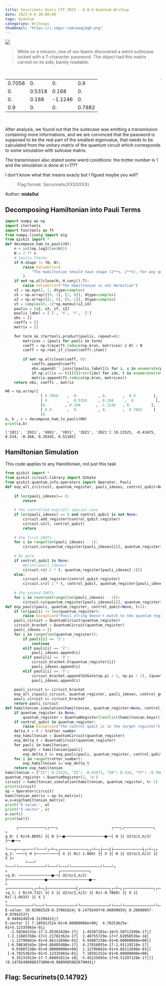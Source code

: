 ```yaml
---
title: Securinets Quals CTF 2023 - 0-8-4 Quantum Writeup
date: 2023-8-6 20:00:00
tags: Quantum
categories: Writeups
thumbnail: "https://i.imgur.com/woqLGgH.png"
---
```


![](https://i.imgur.com/SFRZcsX.png)

> While on a mission, one of our teams discovered a weird suitecase locked with a 7-character password. The object had this matrix carved on its side, barely readable:

<div align=center>
            <style>
        .matrix {
        position: relative;
    }
    .matrix:before, .matrix:after {
        content: "";
        position: absolute;
        top: 0;
        border: 1px solid #000;
        width: 6px;
        height: 100%;
    }
    .matrix:before {
        left: -6px;
        border-right: 0;
    }
    .matrix:after {
        right: -6px;
        border-left: 0;
    }
                td{
                padding: 0 10px;
                }
        </style>
	<br/>
    <table cellspacing="10"  class="matrix">
        <tr>
            <td>0.7056</td>
            <td>0.</td>
            <td>0.</td>
					<td>0.9</td>
        </tr>
        <tr>
            <td>0.</td>
            <td>0.5318</td>
            <td>0.168</td>
					<td>0.</td>
        </tr>
            <tr>
            <td>0.</td>
            <td>0.168</td>
            <td>-1.1246</td>
							<td>0.</td>
        </tr>
            <tr>
            <td>0.9</td>
            <td>0.</td>
            <td>0.</td>
							<td>0.7882</td>
        </tr>
    </table>
	<br/>
</div>

After analysis, we found out that the suitecase was emitting a transmission containing more informations, and we are convinced that the password is supposed to be the real part of the smallest eigenvalue, that needs to be calculated from the unitary matrix of the quantum circuit which corresponds to some simulation with suitcase matrix.

The transmission also stated some weird conditions: the trotter number is 1 and the simulation is done at t=1???

I don't know what that means exacly but I figued maybe you will?

> Flag format: Securinets{XXXXXXX}

Author: **mida0ui**

  <style>

    @media (max-width: 600px) {
      body {
        font-size: 0.9em;
        padding: 1em;
      }
      h1 {
        font-size: 1.8em;
      }
    }
    @media print {
      body {
        background-color: transparent;
        color: black;
        font-size: 12pt;
      }
      p, h2, h3 {
        orphans: 3;
        widows: 3;
      }
      h2, h3, h4 {
        page-break-after: avoid;
      }
    }
    p {
      margin: 1em 0;
    }
    
    h1, h2, h3, h4, h5, h6 {
      margin-top: 1.4em;
    }
    h5, h6 {
      font-size: 1em;
      font-style: italic;
    }
    h6 {
      font-weight: normal;
    }
    ol, ul {
      padding-left: 1.7em;
      margin-top: 1em;
    }
    li > ol, li > ul {
      margin-top: 0;
    }
    blockquote {
      margin: 1em 0 1em 1.7em;
      padding-left: 1em;
      border-left: 2px solid #e6e6e6;
      color: #606060;
    }
    code {
      font-family: Menlo, Monaco, 'Lucida Console', Consolas, monospace;
      font-size: 85%;
      margin: 0;
    }
    pre {
      margin: 1em 0;
      overflow: auto;
    }
    pre code {
      padding: 0;
      overflow: visible;
      overflow-wrap: normal;
    }
    .sourceCode {
     background-color: transparent;
     overflow: visible;
    }
    hr {
      background-color: #1a1a1a;
      border: none;
      height: 1px;
      margin: 1em 0;
    }
    table {
      margin: 1em 0;
      border-collapse: collapse;
      width: 100%;
      overflow-x: auto;
      display: block;
      font-variant-numeric: lining-nums tabular-nums;
    }
    table caption {
      margin-bottom: 0.75em;
    }
    tbody {
      margin-top: 0.5em;
      border-top: 1px solid #1a1a1a;
      border-bottom: 1px solid #1a1a1a;
    }
    th {
      border-top: 1px solid #1a1a1a;
      padding: 0.25em 0.5em 0.25em 0.5em;
    }
    td {
      padding: 0.125em 0.5em 0.25em 0.5em;
    }
    header {
      margin-bottom: 4em;
      text-align: center;
    }
    #TOC li {
      list-style: none;
    }
    #TOC ul {
      padding-left: 1.3em;
    }
    #TOC > ul {
      padding-left: 0;
    }
    #TOC a:not(:hover) {
      text-decoration: none;
    }
    code{white-space: pre-wrap;}
    span.smallcaps{font-variant: small-caps;}
    div.columns{display: flex; gap: min(4vw, 1.5em);}
    div.column{flex: auto; overflow-x: auto;}
    div.hanging-indent{margin-left: 1.5em; text-indent: -1.5em;}
    ul.task-list{list-style: none;}
    ul.task-list li input[type="checkbox"] {
      width: 0.8em;
      margin: 0 0.8em 0.2em -1.6em;
      vertical-align: middle;
    }
    pre > code.sourceCode { white-space: pre; position: relative; }
    pre > code.sourceCode > span { display: inline-block; line-height: 1.25; }
    pre > code.sourceCode > span:empty { height: 1.2em; }
    .sourceCode { overflow: visible; }
    code.sourceCode > span { color: inherit; text-decoration: inherit; }
    div.sourceCode { margin: 1em 0; }
    pre.sourceCode { margin: 0; }
    @media screen {
    div.sourceCode { overflow: auto; }
    }
    @media print {
    pre > code.sourceCode { white-space: pre-wrap; }
    pre > code.sourceCode > span { text-indent: -5em; padding-left: 5em; }
    }
    pre.numberSource code
      { counter-reset: source-line 0; }
    pre.numberSource code > span
      { position: relative; left: -4em; counter-increment: source-line; }
    pre.numberSource code > span > a:first-child::before
      { content: counter(source-line);
        position: relative; left: -1em; text-align: right; vertical-align: baseline;
        border: none; display: inline-block;
        -webkit-touch-callout: none; -webkit-user-select: none;
        -khtml-user-select: none; -moz-user-select: none;
        -ms-user-select: none; user-select: none;
        padding: 0 4px; width: 4em;
        color: #aaaaaa;
      }
    pre.numberSource { margin-left: 3em; border-left: 1px solid #aaaaaa;  padding-left: 4px; }
    div.sourceCode
      {   }
    @media screen {
    pre > code.sourceCode > span > a:first-child::before { text-decoration: underline; }
    }
    code span.al { color: #ff0000; font-weight: bold; } /* Alert */
    code span.an { color: #60a0b0; font-weight: bold; font-style: italic; } /* Annotation */
    code span.at { color: #7d9029; } /* Attribute */
    code span.bn { color: #40a070; } /* BaseN */
    code span.bu { color: #008000; } /* BuiltIn */
    code span.cf { color: #007020; font-weight: bold; } /* ControlFlow */
    code span.ch { color: #4070a0; } /* Char */
    code span.cn { color: #880000; } /* Constant */
    code span.co { color: #60a0b0; font-style: italic; } /* Comment */
    code span.cv { color: #60a0b0; font-weight: bold; font-style: italic; } /* CommentVar */
    code span.do { color: #ba2121; font-style: italic; } /* Documentation */
    code span.dt { color: #902000; } /* DataType */
    code span.dv { color: #40a070; } /* DecVal */
    code span.er { color: #ff0000; font-weight: bold; } /* Error */
    code span.ex { } /* Extension */
    code span.fl { color: #40a070; } /* Float */
    code span.fu { color: #06287e; } /* Function */
    code span.im { color: #008000; font-weight: bold; } /* Import */
    code span.in { color: #60a0b0; font-weight: bold; font-style: italic; } /* Information */
    code span.kw { color: #007020; font-weight: bold; } /* Keyword */
    code span.op { color: #666666; } /* Operator */
    code span.ot { color: #007020; } /* Other */
    code span.pp { color: #bc7a00; } /* Preprocessor */
    code span.sc { color: #4070a0; } /* SpecialChar */
    code span.ss { color: #bb6688; } /* SpecialString */
    code span.st { color: #4070a0; } /* String */
    code span.va { color: #19177c; } /* Variable */
    code span.vs { color: #4070a0; } /* VerbatimString */
    code span.wa { color: #60a0b0; font-weight: bold; font-style: italic; } /* Warning */
    .display.math{display: block; text-align: center; margin: 0.5rem auto;}
  </style>

<div id="fb7c5e1d" class="cell markdown">
<h2 id="decomposing-hamiltonian-into-pauli-terms">Decomposing
Hamiltonian into Pauli Terms</h2>
</div>
<div id="5d710e16" class="cell code" data-execution_count="5">
<div class="sourceCode" id="cb2"><pre
class="sourceCode python"><code class="sourceCode python"><span id="cb2-1"><a href="#cb2-1" aria-hidden="true" tabindex="-1"></a><span class="im">import</span> numpy <span class="im">as</span> np</span>
<span id="cb2-2"><a href="#cb2-2" aria-hidden="true" tabindex="-1"></a><span class="im">import</span> itertools</span>
<span id="cb2-3"><a href="#cb2-3" aria-hidden="true" tabindex="-1"></a><span class="im">import</span> functools <span class="im">as</span> ft</span>
<span id="cb2-4"><a href="#cb2-4" aria-hidden="true" tabindex="-1"></a><span class="im">from</span> numpy.linalg <span class="im">import</span> eig</span>
<span id="cb2-5"><a href="#cb2-5" aria-hidden="true" tabindex="-1"></a></span>
<span id="cb2-6"><a href="#cb2-6" aria-hidden="true" tabindex="-1"></a><span class="im">from</span> qiskit <span class="im">import</span> <span class="op">*</span></span>
<span id="cb2-7"><a href="#cb2-7" aria-hidden="true" tabindex="-1"></a></span>
<span id="cb2-8"><a href="#cb2-8" aria-hidden="true" tabindex="-1"></a><span class="kw">def</span> decompose_ham_to_pauli(H):</span>
<span id="cb2-9"><a href="#cb2-9" aria-hidden="true" tabindex="-1"></a>    n <span class="op">=</span> <span class="bu">int</span>(np.log2(<span class="bu">len</span>(H)))</span>
<span id="cb2-10"><a href="#cb2-10" aria-hidden="true" tabindex="-1"></a>    N <span class="op">=</span> <span class="dv">2</span> <span class="op">**</span> n</span>
<span id="cb2-11"><a href="#cb2-11" aria-hidden="true" tabindex="-1"></a></span>
<span id="cb2-12"><a href="#cb2-12" aria-hidden="true" tabindex="-1"></a>    <span class="co"># Sanity Checks</span></span>
<span id="cb2-13"><a href="#cb2-13" aria-hidden="true" tabindex="-1"></a>    <span class="cf">if</span> H.shape <span class="op">!=</span> (N, N):</span>
<span id="cb2-14"><a href="#cb2-14" aria-hidden="true" tabindex="-1"></a>        <span class="cf">raise</span> <span class="pp">ValueError</span>(</span>
<span id="cb2-15"><a href="#cb2-15" aria-hidden="true" tabindex="-1"></a>            <span class="st">&quot;The Hamiltonian should have shape (2**n, 2**n), for any qubit number n&gt;=1&quot;</span></span>
<span id="cb2-16"><a href="#cb2-16" aria-hidden="true" tabindex="-1"></a>        )</span>
<span id="cb2-17"><a href="#cb2-17" aria-hidden="true" tabindex="-1"></a></span>
<span id="cb2-18"><a href="#cb2-18" aria-hidden="true" tabindex="-1"></a>    <span class="cf">if</span> <span class="kw">not</span> np.allclose(H, H.conj().T):</span>
<span id="cb2-19"><a href="#cb2-19" aria-hidden="true" tabindex="-1"></a>        <span class="cf">raise</span> <span class="pp">ValueError</span>(<span class="st">&quot;The Hamiltonian is not Hermitian&quot;</span>)</span>
<span id="cb2-20"><a href="#cb2-20" aria-hidden="true" tabindex="-1"></a></span>
<span id="cb2-21"><a href="#cb2-21" aria-hidden="true" tabindex="-1"></a>    sI <span class="op">=</span> np.eye(<span class="dv">2</span>, <span class="dv">2</span>, dtype<span class="op">=</span><span class="bu">complex</span>)</span>
<span id="cb2-22"><a href="#cb2-22" aria-hidden="true" tabindex="-1"></a>    sX <span class="op">=</span> np.array([[<span class="dv">0</span>, <span class="dv">1</span>], [<span class="dv">1</span>, <span class="dv">0</span>]], dtype<span class="op">=</span><span class="bu">complex</span>)</span>
<span id="cb2-23"><a href="#cb2-23" aria-hidden="true" tabindex="-1"></a>    sZ <span class="op">=</span> np.array([[<span class="dv">1</span>, <span class="dv">0</span>], [<span class="dv">0</span>,<span class="op">-</span><span class="dv">1</span>]], dtype<span class="op">=</span><span class="bu">complex</span>)</span>
<span id="cb2-24"><a href="#cb2-24" aria-hidden="true" tabindex="-1"></a>    sY <span class="op">=</span> <span class="bu">complex</span>(<span class="dv">0</span>,<span class="op">-</span><span class="dv">1</span>)<span class="op">*</span>np.matmul(sZ,sX)</span>
<span id="cb2-25"><a href="#cb2-25" aria-hidden="true" tabindex="-1"></a>    paulis <span class="op">=</span> [sI, sX, sY, sZ]</span>
<span id="cb2-26"><a href="#cb2-26" aria-hidden="true" tabindex="-1"></a>    paulis_label <span class="op">=</span> [<span class="st">&#39;I&#39;</span>, <span class="st">&#39;X&#39;</span>, <span class="st">&#39;Y&#39;</span>, <span class="st">&#39;Z&#39;</span>]</span>
<span id="cb2-27"><a href="#cb2-27" aria-hidden="true" tabindex="-1"></a>    obs <span class="op">=</span> []</span>
<span id="cb2-28"><a href="#cb2-28" aria-hidden="true" tabindex="-1"></a>    coeffs <span class="op">=</span> []</span>
<span id="cb2-29"><a href="#cb2-29" aria-hidden="true" tabindex="-1"></a>    matrix <span class="op">=</span> []</span>
<span id="cb2-30"><a href="#cb2-30" aria-hidden="true" tabindex="-1"></a>    </span>
<span id="cb2-31"><a href="#cb2-31" aria-hidden="true" tabindex="-1"></a>    <span class="cf">for</span> term <span class="kw">in</span> itertools.product(paulis, repeat<span class="op">=</span>n):</span>
<span id="cb2-32"><a href="#cb2-32" aria-hidden="true" tabindex="-1"></a>        matrices <span class="op">=</span> [pauli <span class="cf">for</span> pauli <span class="kw">in</span> term]</span>
<span id="cb2-33"><a href="#cb2-33" aria-hidden="true" tabindex="-1"></a>        coeff <span class="op">=</span> np.trace(ft.<span class="bu">reduce</span>(np.kron, matrices) <span class="op">@</span> H) <span class="op">/</span> N </span>
<span id="cb2-34"><a href="#cb2-34" aria-hidden="true" tabindex="-1"></a>        coeff <span class="op">=</span> np.real_if_close(coeff).item()</span>
<span id="cb2-35"><a href="#cb2-35" aria-hidden="true" tabindex="-1"></a>        </span>
<span id="cb2-36"><a href="#cb2-36" aria-hidden="true" tabindex="-1"></a>        <span class="cf">if</span> <span class="kw">not</span> np.allclose(coeff, <span class="dv">0</span>): </span>
<span id="cb2-37"><a href="#cb2-37" aria-hidden="true" tabindex="-1"></a>            coeffs.append(coeff)</span>
<span id="cb2-38"><a href="#cb2-38" aria-hidden="true" tabindex="-1"></a>            obs.append(<span class="st">&#39;&#39;</span>.join([paulis_label[[i <span class="cf">for</span> i, x <span class="kw">in</span> <span class="bu">enumerate</span>(paulis) </span>
<span id="cb2-39"><a href="#cb2-39" aria-hidden="true" tabindex="-1"></a>            <span class="cf">if</span> np.<span class="bu">all</span>(x <span class="op">==</span> t)][<span class="dv">0</span>]]<span class="op">+</span><span class="bu">str</span>(idx) <span class="cf">for</span> idx, t <span class="kw">in</span> <span class="bu">enumerate</span>(<span class="bu">reversed</span>(term))]))</span>
<span id="cb2-40"><a href="#cb2-40" aria-hidden="true" tabindex="-1"></a>            matrix.append(ft.<span class="bu">reduce</span>(np.kron, matrices))</span>
<span id="cb2-41"><a href="#cb2-41" aria-hidden="true" tabindex="-1"></a></span>
<span id="cb2-42"><a href="#cb2-42" aria-hidden="true" tabindex="-1"></a>    <span class="cf">return</span> obs, coeffs , matrix</span></code></pre></div>
</div>
<div id="c5cc6f4f" class="cell code" data-execution_count="6">
<div class="sourceCode" id="cb3"><pre
class="sourceCode python"><code class="sourceCode python"><span id="cb3-1"><a href="#cb3-1" aria-hidden="true" tabindex="-1"></a>H0 <span class="op">=</span> np.array([</span>
<span id="cb3-2"><a href="#cb3-2" aria-hidden="true" tabindex="-1"></a>                [ <span class="fl">0.7056</span>    ,  <span class="fl">0.</span>         , <span class="fl">0.</span>       ,  <span class="fl">0.9</span>        ],</span>
<span id="cb3-3"><a href="#cb3-3" aria-hidden="true" tabindex="-1"></a>                [ <span class="fl">0.</span>        ,  <span class="fl">0.5318</span>     , <span class="fl">0.168</span>     ,  <span class="fl">0.</span>         ],</span>
<span id="cb3-4"><a href="#cb3-4" aria-hidden="true" tabindex="-1"></a>                [<span class="fl">0.</span>        , <span class="fl">0.168</span>       , <span class="op">-</span><span class="fl">1.1246</span>   , <span class="fl">0.</span>         ],</span>
<span id="cb3-5"><a href="#cb3-5" aria-hidden="true" tabindex="-1"></a>                [ <span class="fl">0.9</span>       ,  <span class="fl">0.</span>         , <span class="fl">0.</span>       ,  <span class="fl">0.7882</span>     ]</span>
<span id="cb3-6"><a href="#cb3-6" aria-hidden="true" tabindex="-1"></a>                ])</span>
<span id="cb3-7"><a href="#cb3-7" aria-hidden="true" tabindex="-1"></a></span>
<span id="cb3-8"><a href="#cb3-8" aria-hidden="true" tabindex="-1"></a>a, b , c <span class="op">=</span> decompose_ham_to_pauli(H0)</span>
<span id="cb3-9"><a href="#cb3-9" aria-hidden="true" tabindex="-1"></a><span class="bu">print</span>(a,b)</span></code></pre></div>
<div class="output stream stdout">
<pre><code>[&#39;I0I1&#39;, &#39;Z0I1&#39;, &#39;X0X1&#39;, &#39;Y0Y1&#39;, &#39;I0Z1&#39;, &#39;Z0Z1&#39;] [0.22525, -0.43475, 0.534, -0.366, 0.39345, 0.52165]
</code></pre>
</div>
</div>
<div id="2325a50d" class="cell markdown">
<h2 id="hamiltonian-simulation">Hamiltonian Simulation</h2>
<p>This code applies to any Hamiltonian, not just this task</p>
</div>
<div id="0bd568f6" class="cell code" data-execution_count="10">
<div class="sourceCode" id="cb5"><pre
class="sourceCode python"><code class="sourceCode python"><span id="cb5-1"><a href="#cb5-1" aria-hidden="true" tabindex="-1"></a><span class="im">from</span> qiskit <span class="im">import</span> <span class="op">*</span></span>
<span id="cb5-2"><a href="#cb5-2" aria-hidden="true" tabindex="-1"></a><span class="im">from</span> qiskit.circuit.library <span class="im">import</span> U2Gate</span>
<span id="cb5-3"><a href="#cb5-3" aria-hidden="true" tabindex="-1"></a><span class="im">from</span> qiskit.quantum_info.operators <span class="im">import</span> Operator, Pauli</span>
<span id="cb5-4"><a href="#cb5-4" aria-hidden="true" tabindex="-1"></a></span>
<span id="cb5-5"><a href="#cb5-5" aria-hidden="true" tabindex="-1"></a><span class="kw">def</span> exp_all_z(circuit, quantum_register, pauli_idexes, control_qubit<span class="op">=</span><span class="va">None</span>, t<span class="op">=</span><span class="dv">1</span>):</span>
<span id="cb5-6"><a href="#cb5-6" aria-hidden="true" tabindex="-1"></a>    </span>
<span id="cb5-7"><a href="#cb5-7" aria-hidden="true" tabindex="-1"></a>    <span class="cf">if</span> <span class="bu">len</span>(pauli_idexes)<span class="op">==</span> <span class="dv">0</span>:</span>
<span id="cb5-8"><a href="#cb5-8" aria-hidden="true" tabindex="-1"></a>        <span class="cf">return</span></span>
<span id="cb5-9"><a href="#cb5-9" aria-hidden="true" tabindex="-1"></a>    </span>
<span id="cb5-10"><a href="#cb5-10" aria-hidden="true" tabindex="-1"></a>    <span class="co"># the controlled_exp(iIt) special case</span></span>
<span id="cb5-11"><a href="#cb5-11" aria-hidden="true" tabindex="-1"></a>    <span class="cf">if</span> <span class="bu">len</span>(pauli_idexes) <span class="op">==</span> <span class="dv">0</span> <span class="kw">and</span> control_qubit <span class="kw">is</span> <span class="kw">not</span> <span class="va">None</span>:</span>
<span id="cb5-12"><a href="#cb5-12" aria-hidden="true" tabindex="-1"></a>        circuit.add_register(control_qubit.register)</span>
<span id="cb5-13"><a href="#cb5-13" aria-hidden="true" tabindex="-1"></a>        circuit.u1(t, control_qubit)</span>
<span id="cb5-14"><a href="#cb5-14" aria-hidden="true" tabindex="-1"></a>        <span class="cf">return</span></span>
<span id="cb5-15"><a href="#cb5-15" aria-hidden="true" tabindex="-1"></a>        </span>
<span id="cb5-16"><a href="#cb5-16" aria-hidden="true" tabindex="-1"></a>    <span class="co"># the first CNOTs</span></span>
<span id="cb5-17"><a href="#cb5-17" aria-hidden="true" tabindex="-1"></a>    <span class="cf">for</span> i <span class="kw">in</span> <span class="bu">range</span>(<span class="bu">len</span>(pauli_idexes) <span class="op">-</span> <span class="dv">1</span>):</span>
<span id="cb5-18"><a href="#cb5-18" aria-hidden="true" tabindex="-1"></a>        circuit.cx(quantum_register[pauli_idexes[i]], quantum_register[pauli_idexes[i <span class="op">+</span> <span class="dv">1</span>]])</span>
<span id="cb5-19"><a href="#cb5-19" aria-hidden="true" tabindex="-1"></a>    </span>
<span id="cb5-20"><a href="#cb5-20" aria-hidden="true" tabindex="-1"></a>    <span class="co"># Rz gate</span></span>
<span id="cb5-21"><a href="#cb5-21" aria-hidden="true" tabindex="-1"></a>    <span class="cf">if</span> control_qubit <span class="kw">is</span> <span class="va">None</span>:</span>
<span id="cb5-22"><a href="#cb5-22" aria-hidden="true" tabindex="-1"></a>        <span class="co">#print(pauli_idexes)</span></span>
<span id="cb5-23"><a href="#cb5-23" aria-hidden="true" tabindex="-1"></a>        circuit.rz(<span class="op">-</span><span class="dv">2</span> <span class="op">*</span> t, quantum_register[pauli_idexes[<span class="op">-</span><span class="dv">1</span>]])</span>
<span id="cb5-24"><a href="#cb5-24" aria-hidden="true" tabindex="-1"></a>    <span class="cf">else</span>:</span>
<span id="cb5-25"><a href="#cb5-25" aria-hidden="true" tabindex="-1"></a>        circuit.add_register(control_qubit.register)</span>
<span id="cb5-26"><a href="#cb5-26" aria-hidden="true" tabindex="-1"></a>        circuit.crz(<span class="op">-</span><span class="dv">2</span> <span class="op">*</span> t, control_qubit, quantum_register[pauli_idexes[<span class="op">-</span><span class="dv">1</span>]])</span>
<span id="cb5-27"><a href="#cb5-27" aria-hidden="true" tabindex="-1"></a>    </span>
<span id="cb5-28"><a href="#cb5-28" aria-hidden="true" tabindex="-1"></a>    <span class="co"># the second CNOTs</span></span>
<span id="cb5-29"><a href="#cb5-29" aria-hidden="true" tabindex="-1"></a>    <span class="cf">for</span> i <span class="kw">in</span> <span class="bu">reversed</span>(<span class="bu">range</span>(<span class="bu">len</span>(pauli_idexes) <span class="op">-</span> <span class="dv">1</span>)):</span>
<span id="cb5-30"><a href="#cb5-30" aria-hidden="true" tabindex="-1"></a>        circuit.cx(quantum_register[pauli_idexes[i]], quantum_register[pauli_idexes[i <span class="op">+</span> <span class="dv">1</span>]])</span>
<span id="cb5-31"><a href="#cb5-31" aria-hidden="true" tabindex="-1"></a></span>
<span id="cb5-32"><a href="#cb5-32" aria-hidden="true" tabindex="-1"></a></span>
<span id="cb5-33"><a href="#cb5-33" aria-hidden="true" tabindex="-1"></a><span class="kw">def</span> exp_pauli(pauli, quantum_register, control_qubit<span class="op">=</span><span class="va">None</span>, t<span class="op">=</span><span class="dv">1</span>):</span>
<span id="cb5-34"><a href="#cb5-34" aria-hidden="true" tabindex="-1"></a></span>
<span id="cb5-35"><a href="#cb5-35" aria-hidden="true" tabindex="-1"></a>    <span class="cf">if</span> <span class="bu">len</span>(pauli) <span class="op">!=</span> <span class="bu">len</span>(quantum_register):</span>
<span id="cb5-36"><a href="#cb5-36" aria-hidden="true" tabindex="-1"></a>        <span class="cf">raise</span> <span class="pp">Exception</span>(<span class="st">&quot;Pauli string doesn&#39;t match to the quantum register&quot;</span>)</span>
<span id="cb5-37"><a href="#cb5-37" aria-hidden="true" tabindex="-1"></a></span>
<span id="cb5-38"><a href="#cb5-38" aria-hidden="true" tabindex="-1"></a>    pauli_circuit <span class="op">=</span> QuantumCircuit(quantum_register)</span>
<span id="cb5-39"><a href="#cb5-39" aria-hidden="true" tabindex="-1"></a>    circuit_bracket <span class="op">=</span> QuantumCircuit(quantum_register)</span>
<span id="cb5-40"><a href="#cb5-40" aria-hidden="true" tabindex="-1"></a>    pauli_idexes <span class="op">=</span> []</span>
<span id="cb5-41"><a href="#cb5-41" aria-hidden="true" tabindex="-1"></a></span>
<span id="cb5-42"><a href="#cb5-42" aria-hidden="true" tabindex="-1"></a>    <span class="cf">for</span> i <span class="kw">in</span> <span class="bu">range</span>(<span class="bu">len</span>(quantum_register)):</span>
<span id="cb5-43"><a href="#cb5-43" aria-hidden="true" tabindex="-1"></a>        <span class="cf">if</span> pauli[i] <span class="op">==</span> <span class="st">&#39;I&#39;</span>:</span>
<span id="cb5-44"><a href="#cb5-44" aria-hidden="true" tabindex="-1"></a>            <span class="cf">continue</span></span>
<span id="cb5-45"><a href="#cb5-45" aria-hidden="true" tabindex="-1"></a>        <span class="cf">elif</span> pauli[i] <span class="op">==</span> <span class="st">&#39;Z&#39;</span>:</span>
<span id="cb5-46"><a href="#cb5-46" aria-hidden="true" tabindex="-1"></a>            pauli_idexes.append(i)</span>
<span id="cb5-47"><a href="#cb5-47" aria-hidden="true" tabindex="-1"></a>        <span class="cf">elif</span> pauli[i] <span class="op">==</span> <span class="st">&#39;X&#39;</span>:</span>
<span id="cb5-48"><a href="#cb5-48" aria-hidden="true" tabindex="-1"></a>            circuit_bracket.h(quantum_register[i])</span>
<span id="cb5-49"><a href="#cb5-49" aria-hidden="true" tabindex="-1"></a>            pauli_idexes.append(i)</span>
<span id="cb5-50"><a href="#cb5-50" aria-hidden="true" tabindex="-1"></a>        <span class="cf">elif</span> pauli[i] <span class="op">==</span> <span class="st">&#39;Y&#39;</span>:</span>
<span id="cb5-51"><a href="#cb5-51" aria-hidden="true" tabindex="-1"></a>            circuit_bracket.append(U2Gate(np.pi <span class="op">/</span> <span class="dv">2</span>, np.pi <span class="op">/</span> <span class="dv">2</span>), [quantum_register[i]])</span>
<span id="cb5-52"><a href="#cb5-52" aria-hidden="true" tabindex="-1"></a>            pauli_idexes.append(i)</span>
<span id="cb5-53"><a href="#cb5-53" aria-hidden="true" tabindex="-1"></a>        </span>
<span id="cb5-54"><a href="#cb5-54" aria-hidden="true" tabindex="-1"></a></span>
<span id="cb5-55"><a href="#cb5-55" aria-hidden="true" tabindex="-1"></a>    pauli_circuit <span class="op">&amp;=</span> circuit_bracket</span>
<span id="cb5-56"><a href="#cb5-56" aria-hidden="true" tabindex="-1"></a>    exp_all_z(pauli_circuit, quantum_register, pauli_idexes, control_qubit, t)</span>
<span id="cb5-57"><a href="#cb5-57" aria-hidden="true" tabindex="-1"></a>    pauli_circuit <span class="op">&amp;=</span> circuit_bracket</span>
<span id="cb5-58"><a href="#cb5-58" aria-hidden="true" tabindex="-1"></a></span>
<span id="cb5-59"><a href="#cb5-59" aria-hidden="true" tabindex="-1"></a>    <span class="cf">return</span> pauli_circuit</span>
<span id="cb5-60"><a href="#cb5-60" aria-hidden="true" tabindex="-1"></a></span>
<span id="cb5-61"><a href="#cb5-61" aria-hidden="true" tabindex="-1"></a><span class="kw">def</span> hamiltonian_simulation(hamiltonian, quantum_register<span class="op">=</span><span class="va">None</span>, control_qubit<span class="op">=</span><span class="va">None</span>, t<span class="op">=</span><span class="dv">1</span>, trotter_number<span class="op">=</span><span class="dv">1</span>):</span>
<span id="cb5-62"><a href="#cb5-62" aria-hidden="true" tabindex="-1"></a></span>
<span id="cb5-63"><a href="#cb5-63" aria-hidden="true" tabindex="-1"></a>    <span class="cf">if</span> quantum_register <span class="kw">is</span> <span class="va">None</span>:</span>
<span id="cb5-64"><a href="#cb5-64" aria-hidden="true" tabindex="-1"></a>        quantum_register <span class="op">=</span> QuantumRegister(<span class="bu">len</span>(<span class="bu">list</span>(hamiltonian.keys())[<span class="dv">0</span>]))</span>
<span id="cb5-65"><a href="#cb5-65" aria-hidden="true" tabindex="-1"></a>    <span class="cf">if</span> control_qubit <span class="kw">in</span> quantum_register:</span>
<span id="cb5-66"><a href="#cb5-66" aria-hidden="true" tabindex="-1"></a>        <span class="cf">raise</span> <span class="pp">Exception</span>(<span class="st">&quot;the control qubit is in the target register&quot;</span>)</span>
<span id="cb5-67"><a href="#cb5-67" aria-hidden="true" tabindex="-1"></a></span>
<span id="cb5-68"><a href="#cb5-68" aria-hidden="true" tabindex="-1"></a>    delta_t <span class="op">=</span> t <span class="op">/</span> trotter_number</span>
<span id="cb5-69"><a href="#cb5-69" aria-hidden="true" tabindex="-1"></a>    exp_hamiltonian <span class="op">=</span> QuantumCircuit(quantum_register)</span>
<span id="cb5-70"><a href="#cb5-70" aria-hidden="true" tabindex="-1"></a>    exp_delta_t <span class="op">=</span> QuantumCircuit(quantum_register)</span>
<span id="cb5-71"><a href="#cb5-71" aria-hidden="true" tabindex="-1"></a></span>
<span id="cb5-72"><a href="#cb5-72" aria-hidden="true" tabindex="-1"></a>    <span class="cf">for</span> pauli <span class="kw">in</span> hamiltonian:</span>
<span id="cb5-73"><a href="#cb5-73" aria-hidden="true" tabindex="-1"></a>        weight <span class="op">=</span> hamiltonian[pauli]</span>
<span id="cb5-74"><a href="#cb5-74" aria-hidden="true" tabindex="-1"></a>        exp_delta_t <span class="op">&amp;=</span> exp_pauli(pauli, quantum_register, control_qubit, weight <span class="op">*</span> delta_t)</span>
<span id="cb5-75"><a href="#cb5-75" aria-hidden="true" tabindex="-1"></a></span>
<span id="cb5-76"><a href="#cb5-76" aria-hidden="true" tabindex="-1"></a>    <span class="cf">for</span> i <span class="kw">in</span> <span class="bu">range</span>(trotter_number):</span>
<span id="cb5-77"><a href="#cb5-77" aria-hidden="true" tabindex="-1"></a>        exp_hamiltonian <span class="op">&amp;=</span> exp_delta_t</span>
<span id="cb5-78"><a href="#cb5-78" aria-hidden="true" tabindex="-1"></a></span>
<span id="cb5-79"><a href="#cb5-79" aria-hidden="true" tabindex="-1"></a>    <span class="cf">return</span> exp_hamiltonian</span>
<span id="cb5-80"><a href="#cb5-80" aria-hidden="true" tabindex="-1"></a></span>
<span id="cb5-81"><a href="#cb5-81" aria-hidden="true" tabindex="-1"></a>hamiltonian <span class="op">=</span> {<span class="st">&quot;II&quot;</span>: <span class="fl">0.22525</span>, <span class="st">&quot;ZI&quot;</span>: <span class="op">-</span><span class="fl">0.43475</span>, <span class="st">&quot;XX&quot;</span>: <span class="fl">0.534</span>, <span class="st">&quot;YY&quot;</span>: <span class="op">-</span><span class="fl">0.366</span>, <span class="st">&quot;IZ&quot;</span>: <span class="fl">0.39345</span>, <span class="st">&quot;ZZ&quot;</span>: <span class="fl">0.52165</span>}</span>
<span id="cb5-82"><a href="#cb5-82" aria-hidden="true" tabindex="-1"></a></span>
<span id="cb5-83"><a href="#cb5-83" aria-hidden="true" tabindex="-1"></a>quantum_register <span class="op">=</span> QuantumRegister(<span class="dv">2</span>, <span class="st">&#39;q&#39;</span>)</span>
<span id="cb5-84"><a href="#cb5-84" aria-hidden="true" tabindex="-1"></a>circuit <span class="op">=</span> hamiltonian_simulation(hamiltonian, quantum_register, t<span class="op">=</span> <span class="dv">1</span>)</span>
<span id="cb5-85"><a href="#cb5-85" aria-hidden="true" tabindex="-1"></a></span>
<span id="cb5-86"><a href="#cb5-86" aria-hidden="true" tabindex="-1"></a><span class="bu">print</span>(circuit)</span>
<span id="cb5-87"><a href="#cb5-87" aria-hidden="true" tabindex="-1"></a></span>
<span id="cb5-88"><a href="#cb5-88" aria-hidden="true" tabindex="-1"></a></span>
<span id="cb5-89"><a href="#cb5-89" aria-hidden="true" tabindex="-1"></a>op <span class="op">=</span> Operator(circuit)</span>
<span id="cb5-90"><a href="#cb5-90" aria-hidden="true" tabindex="-1"></a>hamiltonian_matrix <span class="op">=</span> op.to_matrix()</span>
<span id="cb5-91"><a href="#cb5-91" aria-hidden="true" tabindex="-1"></a></span>
<span id="cb5-92"><a href="#cb5-92" aria-hidden="true" tabindex="-1"></a>w,v<span class="op">=</span>eig(hamiltonian_matrix)</span>
<span id="cb5-93"><a href="#cb5-93" aria-hidden="true" tabindex="-1"></a><span class="bu">print</span>(<span class="st">&#39;E-value:&#39;</span>, w)</span>
<span id="cb5-94"><a href="#cb5-94" aria-hidden="true" tabindex="-1"></a><span class="bu">print</span>(<span class="st">&#39;E-vector&#39;</span>, v)</span>
<span id="cb5-95"><a href="#cb5-95" aria-hidden="true" tabindex="-1"></a></span>
<span id="cb5-96"><a href="#cb5-96" aria-hidden="true" tabindex="-1"></a>w.sort()</span>
<span id="cb5-97"><a href="#cb5-97" aria-hidden="true" tabindex="-1"></a><span class="bu">print</span>(w[<span class="dv">0</span>])</span></code></pre></div>
<div class="output stream stdout">
<pre><code>     ┌────────────┐┌───┐                        ┌───┐┌─────────────┐     »
q_0: ┤ Rz(0.8695) ├┤ H ├──■──────────────────■──┤ H ├┤ U2(π/2,π/2) ├──■──»
     └───┬───┬────┘└───┘┌─┴─┐┌────────────┐┌─┴─┐├───┤├─────────────┤┌─┴─┐»
q_1: ────┤ H ├──────────┤ X ├┤ Rz(-1.068) ├┤ X ├┤ H ├┤ U2(π/2,π/2) ├┤ X ├»
         └───┘          └───┘└────────────┘└───┘└───┘└─────────────┘└───┘»
«                       ┌─────────────┐                                        
«q_0: ───────────────■──┤ U2(π/2,π/2) ├─────────────────■───────────────────■──
«     ┌───────────┐┌─┴─┐├─────────────┤┌─────────────┐┌─┴─┐┌─────────────┐┌─┴─┐
«q_1: ┤ Rz(0.732) ├┤ X ├┤ U2(π/2,π/2) ├┤ Rz(-0.7869) ├┤ X ├┤ Rz(-1.0433) ├┤ X ├
«     └───────────┘└───┘└─────────────┘└─────────────┘└───┘└─────────────┘└───┘
E-value: [0.92902529-0.37001624j 0.14792497+0.98899859j 0.20660057-0.97842537j
 0.94942492+0.31399415j]
E-vector [[ 7.18591252e-01+0.00000000e+00j  4.70253625e-01+5.12335965e-01j
  -2.50284233e-17-2.85363428e-17j  1.45587101e-16+5.50711599e-17j]
 [-2.11885760e-17+1.21782362e-17j  2.40755729e-17+7.62058536e-18j
  -1.12796042e-01+4.66112698e-03j  9.93607230e-01+0.00000000e+00j]
 [-6.58636545e-18+4.88403480e-17j  4.17816855e-17-2.91119216e-17j
   9.93607230e-01+0.00000000e+00j  1.12796042e-01+4.66112698e-03j]
 [-4.70253625e-01+5.12335965e-01j  7.18591252e-01+0.00000000e+00j
   9.35231913e-17-7.66091811e-18j -5.45225695e-17+9.51397128e-17j]]
(0.14792496868373806+0.9889985862679043j)
</code></pre>
</div>
</div>
<div id="27269d98" class="cell markdown">
<h2 id="flag-securinets014792">Flag: Securinets{0.14792}</h2>
</div>
